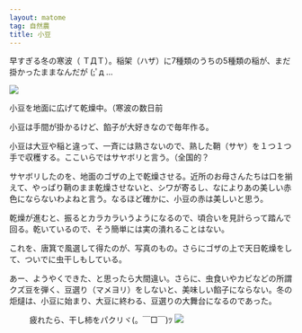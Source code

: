 ```yaml
---
layout: matome
tag: 自然農
title: 小豆
---
```

早すぎる冬の寒波（ ＴДＴ）。稲架（ハザ）に7種類のうちの5種類の稲が、まだ掛かったままなんだが (;ﾟд ...

<div class="img-box">
<p><img src="https://c1.staticflickr.com/5/4576/37606770355_a2bd2eedcd.jpg" /></p>
<p>小豆を地面に広げて乾燥中。（寒波の数日前</p>
</div>
小豆は手間が掛かるけど、餡子が大好きなので毎年作る。

小豆は大豆や稲と違って、一斉には熟さないので、熟した鞘（サヤ）を１つ１つ手で収穫する。ここいらではサヤボリと言う。（全国的？

サヤボリしたのを、地面のゴザの上で乾燥させる。近所のお母さんたちは口を揃えて、やっぱり鞘のまま乾燥させないと、シワが寄るし、なによりあの美しい赤色にならないわよねと言う。なるほど確かに、小豆の赤は美しいと思う。

乾燥が進むと、振るとカラカラいうようになるので、頃合いを見計らって踏んで回る。乾いているので、そう簡単には実の潰れることはない。

これを、唐箕で風選して得たのが、写真のもの。さらにゴザの上で天日乾燥をして、ついでに虫干しもしている。

あー、ようやくできた、と思ったら大間違い。さらに、虫食いやカビなどの所謂クズ豆を弾く、豆選り（マメヨリ）をしないと、美味しい餡子にならない。冬の炬燵は、小豆に始まり、大豆に終わる、豆選りの大舞台になるのであった。

　
　
疲れたら、干し柿をパクリヾ(。￣□￣)ﾂ
![](https://c1.staticflickr.com/5/4552/37778427884_19e24f2b95.jpg)

